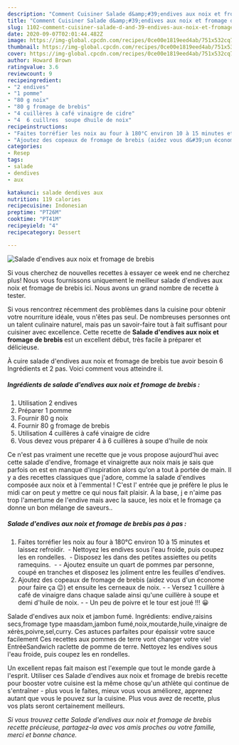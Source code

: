 ```yaml
---
description: "Comment Cuisiner Salade d&amp;#39;endives aux noix et fromage de brebis"
title: "Comment Cuisiner Salade d&amp;#39;endives aux noix et fromage de brebis"
slug: 1102-comment-cuisiner-salade-d-and-39-endives-aux-noix-et-fromage-de-brebis
date: 2020-09-07T02:01:44.482Z
image: https://img-global.cpcdn.com/recipes/0ce00e1819eed4ab/751x532cq70/salade-dendives-aux-noix-et-fromage-de-brebis-photo-principale-de-la-recette.jpg
thumbnail: https://img-global.cpcdn.com/recipes/0ce00e1819eed4ab/751x532cq70/salade-dendives-aux-noix-et-fromage-de-brebis-photo-principale-de-la-recette.jpg
cover: https://img-global.cpcdn.com/recipes/0ce00e1819eed4ab/751x532cq70/salade-dendives-aux-noix-et-fromage-de-brebis-photo-principale-de-la-recette.jpg
author: Howard Brown
ratingvalue: 3.6
reviewcount: 9
recipeingredient:
- "2 endives"
- "1 pomme"
- "80 g noix"
- "80 g fromage de brebis"
- "4 cuillères à café vinaigre de cidre"
- "4  6 cuillres  soupe dhuile de noix"
recipeinstructions:
- "Faites torréfier les noix au four à 180°C environ 10 à 15 minutes et laissez refroidir.  Nettoyez les endives sous l&#39;eau froide, puis coupez les en rondelles.  Disposez les dans des petites assiettes ou petits ramequins.   Ajoutez ensuite un quart de pommes par personne, coupé en tranches et disposez les joliment entre les feuilles d&#39;endives."
- "Ajoutez des copeaux de fromage de brebis (aidez vous d&#39;un économe pour faire ça 😉) et ensuite les cerneaux de noix.  Versez 1 cuillère à café de vinaigre dans chaque salade ainsi qu&#39;une cuillère à soupe et demi d&#39;huile de noix.  Un peu de poivre et le tour est joué !!! 😀"
categories:
- Resep
tags:
- salade
- dendives
- aux

katakunci: salade dendives aux 
nutrition: 119 calories
recipecuisine: Indonesian
preptime: "PT26M"
cooktime: "PT41M"
recipeyield: "4"
recipecategory: Dessert

---
```



![Salade d&#39;endives aux noix et fromage de brebis](https://img-global.cpcdn.com/recipes/0ce00e1819eed4ab/751x532cq70/salade-dendives-aux-noix-et-fromage-de-brebis-photo-principale-de-la-recette.jpg)

Si vous cherchez de nouvelles recettes à essayer ce week end ne cherchez plus! Nous vous fournissons uniquement le meilleur salade d&#39;endives aux noix et fromage de brebis ici. Nous avons un grand nombre de recette à tester.

Si vous rencontrez récemment des problèmes dans la cuisine pour obtenir votre nourriture idéale, vous n'êtes pas seul. De nombreuses personnes ont un talent culinaire naturel, mais pas un savoir-faire tout à fait suffisant pour cuisiner avec excellence. Cette recette de <strong> Salade d&#39;endives aux noix et fromage de brebis </strong> est un excellent début, très facile à préparer et délicieuse.

<!--inarticleads1-->

À cuire salade d&#39;endives aux noix et fromage de brebis tue avoir besoin 6 Ingrédients et 2 pas. Voici comment vous atteindre il.

##### Ingrédients de salade d&#39;endives aux noix et fromage de brebis :

1. Utilisation 2 endives
1. Préparer 1 pomme
1. Fournir 80 g noix
1. Fournir 80 g fromage de brebis
1. Utilisation 4 cuillères à café vinaigre de cidre
1. Vous devez vous préparer 4 à 6 cuillères à soupe d&#39;huile de noix


Ce n&#39;est pas vraiment une recette que je vous propose aujourd&#39;hui avec cette salade d&#39;endive, fromage et vinaigrette aux noix mais je sais que parfois on est en manque d&#39;inspiration alors qu&#39;on a tout à portée de main. Il y a des recettes classiques que j&#39;adore, comme la salade d&#39;endives composée aux noix et à l&#39;emmental ! C&#39;est l&#39; entrée que je préfère le plus le midi car on peut y mettre ce qui nous fait plaisir. A la base, j e n&#39;aime pas trop l&#39;amertume de l&#39;endive mais avec la sauce, les noix et le fromage ça donne un bon mélange de saveurs.. 

<!--inarticleads2-->

##### Salade d&#39;endives aux noix et fromage de brebis pas à pas :

1. Faites torréfier les noix au four à 180°C environ 10 à 15 minutes et laissez refroidir.  - Nettoyez les endives sous l&#39;eau froide, puis coupez les en rondelles.  - Disposez les dans des petites assiettes ou petits ramequins.  -  - Ajoutez ensuite un quart de pommes par personne, coupé en tranches et disposez les joliment entre les feuilles d&#39;endives.
1. Ajoutez des copeaux de fromage de brebis (aidez vous d&#39;un économe pour faire ça 😉) et ensuite les cerneaux de noix. -  - Versez 1 cuillère à café de vinaigre dans chaque salade ainsi qu&#39;une cuillère à soupe et demi d&#39;huile de noix. -  - Un peu de poivre et le tour est joué !!! 😀


Salade d&#39;endives aux noix et jambon fumé. Ingrédients: endive,raisins secs,fromage type maasdam,jambon fumé,noix,moutarde,huile,vinaigre de xérès,poivre,sel,curry. Ces astuces parfaites pour épaissir votre sauce facilement Ces recettes aux pommes de terre vont changer votre vie! EntréeSandwich raclette de pomme de terre. Nettoyez les endives sous l&#39;eau froide, puis coupez les en rondelles. 

<!--inarticleads1-->

<p>
Un excellent repas fait maison est l'exemple que tout le monde garde à l'esprit. Utiliser ces Salade d&#39;endives aux noix et fromage de brebis recette pour booster votre cuisine est la même chose qu'un athlète qui continue de s'entraîner - plus vous le faites, mieux vous vous améliorez, apprenez autant que vous le pouvez sur la cuisine. Plus vous avez de recette, plus vos plats seront certainement meilleurs.
</p>

<p>
<i>Si vous trouvez cette Salade d&#39;endives aux noix et fromage de brebis recette précieuse, partagez-la avec vos amis proches ou votre famille, merci et bonne chance.</i>
</p>
